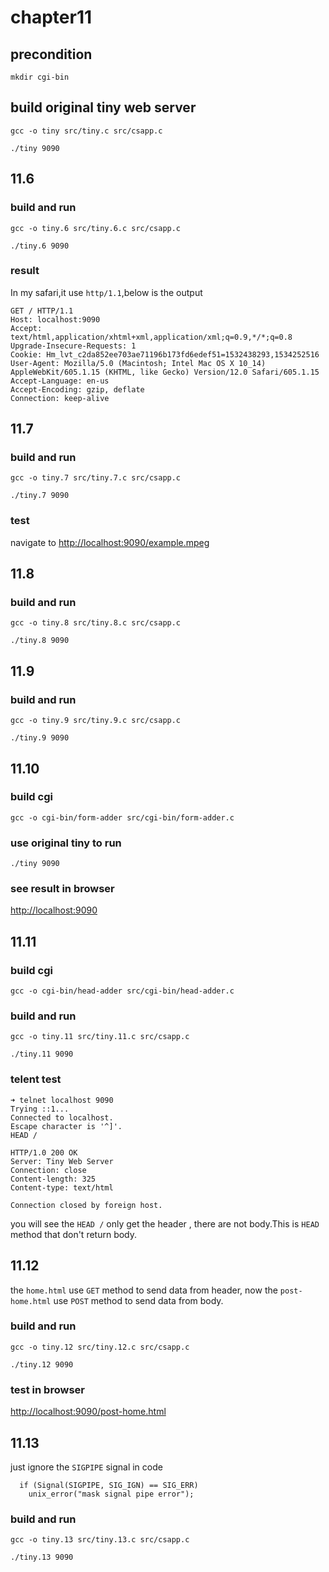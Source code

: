 # chapter11

## precondition
````shell
mkdir cgi-bin
````

## build original tiny web server

    gcc -o tiny src/tiny.c src/csapp.c

    ./tiny 9090

## 11.6

### build and run

    gcc -o tiny.6 src/tiny.6.c src/csapp.c

    ./tiny.6 9090

### result

In my safari,it use `http/1.1`,below is the output

    GET / HTTP/1.1
    Host: localhost:9090
    Accept: text/html,application/xhtml+xml,application/xml;q=0.9,*/*;q=0.8
    Upgrade-Insecure-Requests: 1
    Cookie: Hm_lvt_c2da852ee703ae71196b173fd6edef51=1532438293,1534252516
    User-Agent: Mozilla/5.0 (Macintosh; Intel Mac OS X 10_14) AppleWebKit/605.1.15 (KHTML, like Gecko) Version/12.0 Safari/605.1.15
    Accept-Language: en-us
    Accept-Encoding: gzip, deflate
    Connection: keep-alive

## 11.7

### build and run

    gcc -o tiny.7 src/tiny.7.c src/csapp.c

    ./tiny.7 9090

### test

navigate to [http://localhost:9090/example.mpeg](http://localhost:9090/example.mpeg)

## 11.8

### build and run

    gcc -o tiny.8 src/tiny.8.c src/csapp.c

    ./tiny.8 9090

## 11.9

### build and run

    gcc -o tiny.9 src/tiny.9.c src/csapp.c

    ./tiny.9 9090

## 11.10

### build cgi

    gcc -o cgi-bin/form-adder src/cgi-bin/form-adder.c

### use original tiny to run

    ./tiny 9090

### see result in browser

[http://localhost:9090](http://localhost:9090)

## 11.11

### build cgi

    gcc -o cgi-bin/head-adder src/cgi-bin/head-adder.c

### build and run

    gcc -o tiny.11 src/tiny.11.c src/csapp.c

    ./tiny.11 9090

### telent test

    ➜ telnet localhost 9090
    Trying ::1...
    Connected to localhost.
    Escape character is '^]'.
    HEAD /

    HTTP/1.0 200 OK
    Server: Tiny Web Server
    Connection: close
    Content-length: 325
    Content-type: text/html

    Connection closed by foreign host.

you will see the `HEAD /` only get the header , there are not body.This is `HEAD` method that don't return body.

## 11.12

the `home.html` use `GET` method to send data from header, now the `post-home.html` use `POST` method to send data from body.

### build and run

    gcc -o tiny.12 src/tiny.12.c src/csapp.c

    ./tiny.12 9090

### test in browser

[http://localhost:9090/post-home.html](http://localhost:9090/post-home.html)

## 11.13

just ignore the `SIGPIPE` signal in code

      if (Signal(SIGPIPE, SIG_IGN) == SIG_ERR)
        unix_error("mask signal pipe error");

### build and run

    gcc -o tiny.13 src/tiny.13.c src/csapp.c

    ./tiny.13 9090